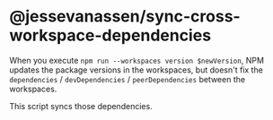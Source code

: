 # @jessevanassen/sync-cross-workspace-dependencies

When you execute `npm run --workspaces version $newVersion`, NPM updates the package versions in the workspaces, but doesn't fix the `dependencies` / `devDependencies` / `peerDependencies` between the workspaces.

This script syncs those dependencies.
